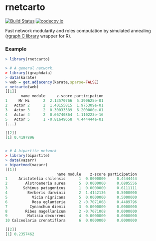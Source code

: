 # rnetcarto

[![Build Status](https://travis-ci.org/geeklhem/rnetcarto.svg?branch=master)](https://travis-ci.org/geeklhem/rnetcarto) [![codecov.io](http://codecov.io/github/geeklhem/rnetcarto/coverage.svg?branch=master)](http://codecov.io/github/geeklhem/rnetcarto?branch=master) 

Fast network modularity and roles computation by simulated annealing  ([rgraph C library](https://github.com/geeklhem/rgraph) wrapper for R).

### Example
``` R
> library(rnetcarto)

> # A general network.
> library(igraphdata)
> data(karate)
> web = get.adjacency(karate,sparse=FALSE)
> netcarto(web)
[[1]]
       name module     z-score participation
1     Mr Hi      2  2.13570766  5.390625e-01
2   Actor 2      2  1.40155815  1.975309e-01
3   Actor 3      2  0.30033389  6.200000e-01
4   Actor 4      2  0.66740864  1.110223e-16
5   Actor 5      1 -0.81649658  4.444444e-01
(...) 

[[2]]
[1] 0.4197896


> # A bipartite network
> library(bipartite)
> data(vazarr)
> bipartmod(vazarr)
[[1]]
                       name module    z-score participation
1     Aristotelia chilensis      1  0.0000000     0.4444444
2        Alstroemeria aurea      5  0.0000000     0.6805556
3       Schinus patagonicus      1  0.0000000     0.6111111
4         Berberis darwinii      2  1.4142136     0.5000000
5           Vicia nigricans      5  0.0000000     0.5000000
6           Rosa eglanteria      2 -0.7071068     0.4489796
7          Cynanchum diemii      3  0.0000000     0.0000000
8        Ribes magellanicum      2 -0.7071068     0.0000000
9         Mutisia decurrens      4  0.0000000     0.0000000
10 Calceolaria crenatiflora      6  0.0000000     0.0000000

[[2]]
[1] 0.2357462
```
